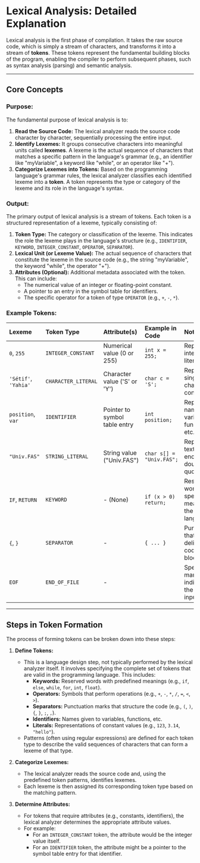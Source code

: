 # **Lexical Analysis: Detailed Explanation**

Lexical analysis is the first phase of compilation. It takes the raw source code, which is simply a stream of characters, and transforms it into a stream of **tokens**. These tokens represent the fundamental building blocks of the program, enabling the compiler to perform subsequent phases, such as syntax analysis (parsing) and semantic analysis.

---

## **Core Concepts**

### **Purpose:**

The fundamental purpose of lexical analysis is to:

1. **Read the Source Code:** The lexical analyzer reads the source code character by character, sequentially processing the entire input.
2. **Identify Lexemes:** It groups consecutive characters into meaningful units called **lexemes**. A lexeme is the actual sequence of characters that matches a specific pattern in the language's grammar (e.g., an identifier like "myVariable", a keyword like "while", or an operator like "+").
3. **Categorize Lexemes into Tokens:** Based on the programming language's grammar rules, the lexical analyzer classifies each identified lexeme into a **token**. A token represents the type or category of the lexeme and its role in the language's syntax.

### **Output:**

The primary output of lexical analysis is a stream of tokens. Each token is a structured representation of a lexeme, typically consisting of:

1. **Token Type:** The category or classification of the lexeme. This indicates the role the lexeme plays in the language's structure (e.g., `IDENTIFIER`, `KEYWORD`, `INTEGER_CONSTANT`, `OPERATOR`, `SEPARATOR`).
2. **Lexical Unit (or Lexeme Value):** The actual sequence of characters that constitute the lexeme in the source code (e.g., the string "myVariable", the keyword "while", the operator "+").
3. **Attributes (Optional):** Additional metadata associated with the token. This can include:
    *   The numerical value of an integer or floating-point constant.
    *   A pointer to an entry in the symbol table for identifiers.
    *   The specific operator for a token of type `OPERATOR` (e.g., `+`, `-`, `*`).

### **Example Tokens:**

| **Lexeme**      | **Token Type**        | **Attribute(s)**                       | **Example in Code** | **Notes**                                         |
| :-------------- | :-------------------- | :------------------------------------- | :------------------ | :------------------------------------------------ |
| `0`, `255`       | `INTEGER_CONSTANT`      | Numerical value (0 or 255)             | `int x = 255;`      | Represents integer literals                      |
| `'Sétif'`, `'Yahia'` | `CHARACTER_LITERAL`  | Character value ('S' or 'Y')       | `char c = 'S';`     | Represents single character constants             |
| `position`, `var`| `IDENTIFIER`            | Pointer to symbol table entry          | `int position;`     | Represents names for variables, functions, etc. |
| `"Univ.FAS"`     | `STRING_LITERAL`        | String value ("Univ.FAS")           | `char s[] = "Univ.FAS";` | Represents text enclosed in double quotes     |
| `IF`, `RETURN`   | `KEYWORD`      | - (None)                             | `if (x > 0) return;` | Reserved words with special meaning in the language |
| `{`, `}`         | `SEPARATOR`        | -                                      | `{ ... }`           | Punctuation that delimits code blocks           |
| `EOF`            | `END_OF_FILE`     | -                                      |                     | Special marker indicating the end of input       |

---

## **Steps in Token Formation**

The process of forming tokens can be broken down into these steps:

1. **Define Tokens:**
    *   This is a language design step, not typically performed by the lexical analyzer itself. It involves specifying the complete set of tokens that are valid in the programming language. This includes:
        *   **Keywords:** Reserved words with predefined meanings (e.g., `if`, `else`, `while`, `for`, `int`, `float`).
        *   **Operators:** Symbols that perform operations (e.g., `+`, `-`, `*`, `/`, `=`, `<`, `>`).
        *   **Separators:** Punctuation marks that structure the code (e.g., `(`, `)`, `{`, `}`, `;`, `,`).
        *   **Identifiers:** Names given to variables, functions, etc.
        *   **Literals:**  Representations of constant values (e.g., `123`, `3.14`, `"hello"`).
    *   Patterns (often using regular expressions) are defined for each token type to describe the valid sequences of characters that can form a lexeme of that type.

2. **Categorize Lexemes:**
    *   The lexical analyzer reads the source code and, using the predefined token patterns, identifies lexemes.
    *   Each lexeme is then assigned its corresponding token type based on the matching pattern.

3. **Determine Attributes:**
    *   For tokens that require attributes (e.g., constants, identifiers), the lexical analyzer determines the appropriate attribute values.
    *   For example:
        *   For an `INTEGER_CONSTANT` token, the attribute would be the integer value itself.
        *   For an `IDENTIFIER` token, the attribute might be a pointer to the symbol table entry for that identifier.




